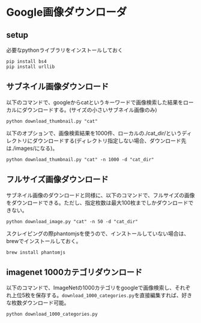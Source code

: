 # Google画像ダウンローダ
## setup
必要なpythonライブラリをインストールしておく

```
pip install bs4
pip install urllib
```

## サブネイル画像ダウンロード
以下のコマンドで、googleからcatというキーワードで画像検索した結果をローカルにダウンロードする。(サイズの小さいサブネイル画像のみ)

```
python download_thumbnail.py "cat"
```

以下のオプションで、画像検索結果を1000件、ローカルの./cat_dir/というディレクトリにダウンロードする(ディレクトリ指定しない場合、ダウンロード先は./images/になる)。

```
python download_thumbnail.py "cat" -n 1000 -d "cat_dir"
```

## フルサイズ画像ダウンロード
サブネイル画像のダウンロードと同様に、以下のコマンドで、フルサイズの画像をダウンロードできる。ただし、指定枚数は最大100枚までしかダウンロードできない。

```
python download_image.py "cat" -n 50 -d "cat_dir"
```

スクレイピングの際phantomjsを使うので、インストールしていない場合は、brewでインストールしておく。

```
brew install phantomjs
```



## imagenet 1000カテゴリダウンロード
以下のコマンドで、ImageNetの1000カテゴリをgoogleで画像検索し、それぞれ上位5枚を保存する。`download_1000_categories.py`を直接編集すれば、好きな枚数ダウンロード可能。

```
python download_1000_categories.py
```